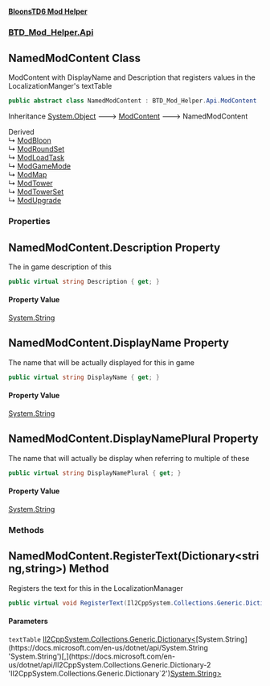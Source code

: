#### [BloonsTD6 Mod Helper](index.md 'index')
### [BTD_Mod_Helper.Api](index.md#BTD_Mod_Helper.Api 'BTD_Mod_Helper.Api')

## NamedModContent Class

ModContent with DisplayName and Description that registers values in the LocalizationManger's textTable

```csharp
public abstract class NamedModContent : BTD_Mod_Helper.Api.ModContent
```

Inheritance [System.Object](https://docs.microsoft.com/en-us/dotnet/api/System.Object 'System.Object') &#129106; [ModContent](BTD_Mod_Helper.Api.ModContent.md 'BTD_Mod_Helper.Api.ModContent') &#129106; NamedModContent

Derived  
&#8627; [ModBloon](BTD_Mod_Helper.Api.Bloons.ModBloon.md 'BTD_Mod_Helper.Api.Bloons.ModBloon')  
&#8627; [ModRoundSet](BTD_Mod_Helper.Api.Bloons.ModRoundSet.md 'BTD_Mod_Helper.Api.Bloons.ModRoundSet')  
&#8627; [ModLoadTask](BTD_Mod_Helper.Api.ModLoadTask.md 'BTD_Mod_Helper.Api.ModLoadTask')  
&#8627; [ModGameMode](BTD_Mod_Helper.Api.Scenarios.ModGameMode.md 'BTD_Mod_Helper.Api.Scenarios.ModGameMode')  
&#8627; [ModMap](BTD_Mod_Helper.Api.Scenarios.ModMap.md 'BTD_Mod_Helper.Api.Scenarios.ModMap')  
&#8627; [ModTower](BTD_Mod_Helper.Api.Towers.ModTower.md 'BTD_Mod_Helper.Api.Towers.ModTower')  
&#8627; [ModTowerSet](BTD_Mod_Helper.Api.Towers.ModTowerSet.md 'BTD_Mod_Helper.Api.Towers.ModTowerSet')  
&#8627; [ModUpgrade](BTD_Mod_Helper.Api.Towers.ModUpgrade.md 'BTD_Mod_Helper.Api.Towers.ModUpgrade')
### Properties

<a name='BTD_Mod_Helper.Api.NamedModContent.Description'></a>

## NamedModContent.Description Property

The in game description of this

```csharp
public virtual string Description { get; }
```

#### Property Value
[System.String](https://docs.microsoft.com/en-us/dotnet/api/System.String 'System.String')

<a name='BTD_Mod_Helper.Api.NamedModContent.DisplayName'></a>

## NamedModContent.DisplayName Property

The name that will be actually displayed for this in game

```csharp
public virtual string DisplayName { get; }
```

#### Property Value
[System.String](https://docs.microsoft.com/en-us/dotnet/api/System.String 'System.String')

<a name='BTD_Mod_Helper.Api.NamedModContent.DisplayNamePlural'></a>

## NamedModContent.DisplayNamePlural Property

The name that will actually be display when referring to multiple of these

```csharp
public virtual string DisplayNamePlural { get; }
```

#### Property Value
[System.String](https://docs.microsoft.com/en-us/dotnet/api/System.String 'System.String')
### Methods

<a name='BTD_Mod_Helper.Api.NamedModContent.RegisterText(Il2CppSystem.Collections.Generic.Dictionary_string,string_)'></a>

## NamedModContent.RegisterText(Dictionary<string,string>) Method

Registers the text for this in the LocalizationManager

```csharp
public virtual void RegisterText(Il2CppSystem.Collections.Generic.Dictionary<string,string> textTable);
```
#### Parameters

<a name='BTD_Mod_Helper.Api.NamedModContent.RegisterText(Il2CppSystem.Collections.Generic.Dictionary_string,string_).textTable'></a>

`textTable` [Il2CppSystem.Collections.Generic.Dictionary&lt;](https://docs.microsoft.com/en-us/dotnet/api/Il2CppSystem.Collections.Generic.Dictionary-2 'Il2CppSystem.Collections.Generic.Dictionary`2')[System.String](https://docs.microsoft.com/en-us/dotnet/api/System.String 'System.String')[,](https://docs.microsoft.com/en-us/dotnet/api/Il2CppSystem.Collections.Generic.Dictionary-2 'Il2CppSystem.Collections.Generic.Dictionary`2')[System.String](https://docs.microsoft.com/en-us/dotnet/api/System.String 'System.String')[&gt;](https://docs.microsoft.com/en-us/dotnet/api/Il2CppSystem.Collections.Generic.Dictionary-2 'Il2CppSystem.Collections.Generic.Dictionary`2')